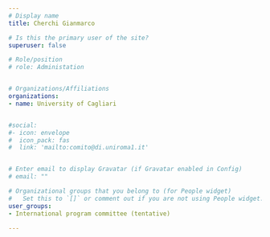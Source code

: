 ```yaml
---
# Display name
title: Cherchi Gianmarco

# Is this the primary user of the site?
superuser: false

# Role/position
# role: Administation


# Organizations/Affiliations
organizations:
- name: University of Cagliari


#social:
#- icon: envelope
#  icon_pack: fas
#  link: 'mailto:comito@di.uniroma1.it'


# Enter email to display Gravatar (if Gravatar enabled in Config)
# email: ""

# Organizational groups that you belong to (for People widget)
#   Set this to `[]` or comment out if you are not using People widget.
user_groups:
- International program committee (tentative)

---
```

